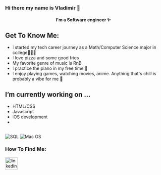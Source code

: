 ### Hi there my name is Vladimir  👋


<h4 align="center">
    I'm a Software engineer ✨
</h4>

## Get To Know Me:

- I started my tech career journey as a Math/Computer Science major in college👩🏾‍💻
- I love pizza and some good fries 
- My favorite genre of music is RnB 
- I practice the piano in my free time  🎹
- I enjoy playing games, watching movies, anime. Anything that's chill is probably a vibe for me 🥳

## I’m currently working on ...

- HTML/CSS
- Javascript
- iOS development 
- 

## 

![SQL](https://img.shields.io/badge/PostgreSQL-316192?style=for-the-badge&logo=postgresql&logoColor=white) 
![Mac OS](https://img.shields.io/badge/OS-MacOS-informational?style=flat&logo=MacOS&color=F4A259)
### How To Find Me:

[<img src='https://cdn.jsdelivr.net/npm/simple-icons@3.0.1/icons/linkedin.svg' alt='linkedin' height='40'>](https://www.linkedin.com/in/valexis/)  

